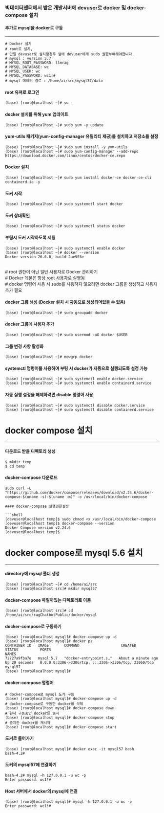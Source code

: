 
### 빅데이터센터에서 받은 개발서버에 devuser로 docker 및 docker-compose 설치

#### 추가로 mysql을 docker로 구동
---

  ```shell
# Docker 설치
# root로 설치, 
# 만일 devuser로 설치할경우 앞에 devuser에게 sudo 권한부여해야합니다.
# mysql : version 5.7
# MYSQL_ROOT_PASSWORD: llmrag
# MYSQL_DATABASE: wc
# MYSQL_USER: wc
# MYSQL_PASSWORD: wc1!#
# mysql 데이터 경로 : /home/ai/src/mysql57/data
  ```

#### root 유져로 로그인

  ```shell
(base) [root@localhost ~]# su -
  ```

#### docker 설치를 위해 yum 업데이트

  ```shell
(base) [root@localhost ~]# sudo yum -y update
  ```

#### yum-utils 패키지(yum-config-manager 유틸리티 제공)를 설치하고 저장소를 설정

  ```shell
(base) [root@localhost ~]# sudo yum install -y yum-utils
(base) [root@localhost ~]# sudo yum-config-manager --add-repo https://download.docker.com/linux/centos/docker-ce.repo
  ```

#### Docker 설치

  ```shell
(base) [root@localhost ~]# sudo yum install docker-ce docker-ce-cli containerd.io -y
  ```

#### 도커 시작

  ```shell
(base) [root@localhost ~]# sudo systemctl start docker
  ```

#### 도커 상태확인

  ```shell
(base) [root@localhost ~]# sudo systemctl status docker
  ```

#### 부팅시 도커 시작하도록 세팅

  ```shell
(base) [root@localhost ~]# sudo systemctl enable docker
(base) [root@localhost ~]# docker --version
Docker version 26.0.0, build 2ae903e
  ```
<br> # root 권한이 아닌 일반 사용자로 Docker 관리하기
<br> # Docker 데몬은 항상 root 사용자로 실행됨
<br> # docker 명령어 사용 시 sudo를 사용하지 않으려면 docker 그룹을 생성하고 사용자 추가 필요

#### docker 그룹 생성 (Docker 설치 시 자동으로 생성되어있을 수 있음)

  ```shell
(base) [root@localhost ~]# sudo groupadd docker
  ```

#### docker 그룹에 사용자 추가

  ```shell
(base) [root@localhost ~]# sudo usermod -aG docker $USER
  ```

#### 그룹 변경 사항 활성화

  ```shell
(base) [root@localhost ~]# newgrp docker
  ```

#### systemctl 명령어를 사용하여 부팅 시 docker가 자동으로 실행되도록 설정 가능

  ```shell
(base) [root@localhost ~]# sudo systemctl enable docker.service
(base) [root@localhost ~]# sudo systemctl enable containerd.service
  ```

#### 자동 실행 설정을 해제하려면 disable 명령어 사용

  ```shell
(base) [root@localhost ~]# sudo systemctl disable docker.service
(base) [root@localhost ~]# sudo systemctl disable containerd.service
  ```

# docker compose 설치
---
#### 다운로드 받을 디렉토리 생성

  ```shell
$ mkdir temp
$ cd temp
  ```
#### docker-compose 다운로드

  ```shell
sudo curl -L "https://github.com/docker/compose/releases/download/v2.24.6/docker-compose-$(uname -s)-$(uname -m)" -o /usr/local/bin/docker-compose

#### docker-compose 실행권한설정

  ```shell
[devuser@localhost temp]$ sudo chmod +x /usr/local/bin/docker-compose
[devuser@localhost temp]$ docker-compose --version
Docker Compose version v2.24.6
[devuser@localhost temp]$
  ```

# docker compose로 mysql 5.6 설치
---

#### directory에 mysql 폴더 생성

  ```shell
(base) [root@localhost ~]# cd /home/ai/src
(base) [root@localhost src]# mkdir mysql57
  ```

#### docker-compose 파일이있는 디렉토리로 이동

  ```shell
(base) [root@localhost src]# cd /home/ai/src/ragChatbotPublic/docker/mysql
  ```

#### docker-compose로 구동하기

  ```shell
(base) [root@localhost mysql]# docker-compose up -d
(base) [root@localhost mysql]# docker ps
CONTAINER ID   IMAGE       COMMAND                   CREATED              STATUS          PORTS                                                  NAMES
72727a9fba7e   mysql:5.7   "docker-entrypoint.s…"   About a minute ago   Up 29 seconds   0.0.0.0:3306->3306/tcp, :::3306->3306/tcp, 33060/tcp   mysql57
(base) [root@localhost mysql]#
  ```


#### docker-compose 명령어

  ```shell
# docker-compose로 mysql 도커 구동
(base) [root@localhost mysql]# docker-compose up -d  
# docker-compose로 구동한 docker를 삭제
(base) [root@localhost mysql]# docker-compose down    
# 현재 구동중인 docker를 중지
(base) [root@localhost mysql]# docker-compose stop 
# 중지한 docker를 재시작
(base) [root@localhost mysql]# docker-compose start   
  ```

#### 도커로 들어가기
  ```shell
(base) [root@localhost mysql]# docker exec -it mysql57 bash
bash-4.2#
  ```

#### 도커의 mysql57에 연결하기
  ```shell
bash-4.2# mysql -h 127.0.0.1 -u wc -p
Enter password: wc1!#
  ```

#### Host 서버에서 docker의 mysql에 연결
  ```shell
(base) [root@localhost mysql]# mysql -h 127.0.0.1 -u wc -p
Enter password: wc1!#
  ```



